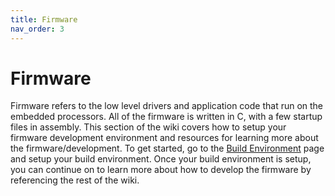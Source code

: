 ```yaml
---
title: Firmware
nav_order: 3
---
```


# Firmware
Firmware refers to the low level drivers and application code that run on the embedded processors. All of the firmware is written in C, with a few startup files in assembly. This section of the wiki covers how to setup your firmware development environment and resources for learning more about the firmware/development. To get started, go to the [Build Environment] page and setup your build environment. Once your build environment is setup, you can continue on to learn more about how to develop the firmware by referencing the rest of the wiki.


[Build Environment]: build_environment.md